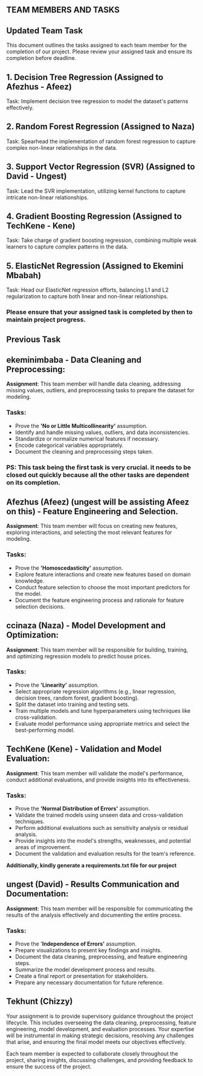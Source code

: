 ## TEAM MEMBERS AND TASKS

## Updated Team Task

This document outlines the tasks assigned to each team member for the completion of our project. Please review your assigned task and ensure its completion before deadline.

## 1. Decision Tree Regression (Assigned to Afezhus - Afeez)
Task: Implement decision tree regression to model the dataset's patterns effectively.

## 2. Random Forest Regression (Assigned to Naza)
Task: Spearhead the implementation of random forest regression to capture complex non-linear relationships in the data.

## 3. Support Vector Regression (SVR) (Assigned to David - Ungest)
Task: Lead the SVR implementation, utilizing kernel functions to capture intricate non-linear relationships.

## 4. Gradient Boosting Regression (Assigned to TechKene - Kene)
Task: Take charge of gradient boosting regression, combining multiple weak learners to capture complex patterns in the data.

## 5. ElasticNet Regression (Assigned to Ekemini Mbabah)
Task: Head our ElasticNet regression efforts, balancing L1 and L2 regularization to capture both linear and non-linear relationships.

### **Please ensure that your assigned task is completed by then to maintain project progress.**


## Previous Task
## ekeminimbaba - Data Cleaning and Preprocessing:

**Assignment**: This team member will handle data cleaning, addressing missing values, outliers, and preprocessing tasks to prepare the dataset for modeling.

### Tasks:
- Prove the **'No or Little Multicollinearity'** assumption.
- Identify and handle missing values, outliers, and data inconsistencies.
- Standardize or normalize numerical features if necessary.
- Encode categorical variables appropriately.
- Document the cleaning and preprocessing steps taken.

### PS: This task being the first task is very crucial. it needs to be closed out quickly because all the other tasks are dependent on its completion.

## Afezhus (Afeez) (ungest will be assisting Afeez on this) - Feature Engineering and Selection.

**Assignment**: This team member will focus on creating new features, exploring interactions, and selecting the most relevant features for modeling.

### Tasks:
- Prove the **'Homoscedasticity'** assumption.
- Explore feature interactions and create new features based on domain knowledge.
- Conduct feature selection to choose the most important predictors for the model.
- Document the feature engineering process and rationale for feature selection decisions.



## ccinaza (Naza) - Model Development and Optimization:

**Assignment**: This team member will be responsible for building, training, and optimizing regression models to predict house prices.

### Tasks:
- Prove the **'Linearity'** assumption.
- Select appropriate regression algorithms (e.g., linear regression, decision trees, random forest, gradient boosting).
- Split the dataset into training and testing sets.
- Train multiple models and tune hyperparameters using techniques like cross-validation.
- Evaluate model performance using appropriate metrics and select the best-performing model.



## TechKene (Kene) - Validation and Model Evaluation:

**Assignment**: This team member will validate the model's performance, conduct additional evaluations, and provide insights into its effectiveness.

### Tasks:
- Prove the **'Normal Distribution of Errors'** assumption.
- Validate the trained models using unseen data and cross-validation techniques.
- Perform additional evaluations such as sensitivity analysis or residual analysis.
- Provide insights into the model's strengths, weaknesses, and potential areas of improvement.
- Document the validation and evaluation results for the team's reference.

**Additionally, kindly generate a requirements.txt file for our project**

## ungest (David) - Results Communication and Documentation:

**Assignment**: This team member will be responsible for communicating the results of the analysis effectively and documenting the entire process.

### Tasks:
- Prove the '**Independence of Errors'** assumption.
- Prepare visualizations to present key findings and insights.
- Document the data cleaning, preprocessing, and feature engineering steps.
- Summarize the model development process and results.
- Create a final report or presentation for stakeholders.
- Prepare any necessary documentation for future reference.


## Tekhunt (Chizzy) 
Your assignment is to provide supervisory guidance throughout the project lifecycle. This includes overseeing the data cleaning, preprocessing, feature engineering, model development, and evaluation processes. Your expertise will be instrumental in making strategic decisions, resolving any challenges that arise, and ensuring the final model meets our objectives effectively. 

Each team member is expected to collaborate closely throughout the project, sharing insights, discussing challenges, and providing feedback to ensure the success of the project.

